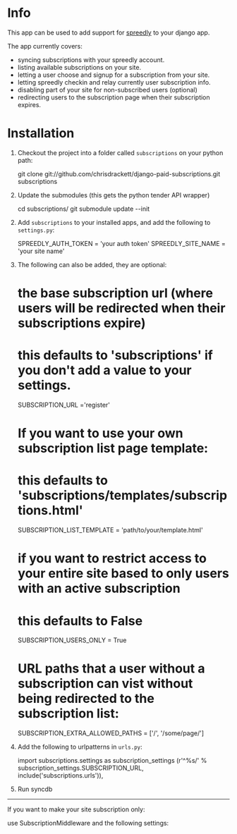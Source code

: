 Info
====

This app can be used to add support for [spreedly](https://spreedly.com/) to your django app.

The app currently covers:

* syncing subscriptions with your spreedly account.
* listing available subscriptions on your site.
* letting a user choose and signup for a subscription from your site.
* letting spreedly checkin and relay currently user subscription info.
* disabling part of your site for non-subscribed users (optional)
* redirecting users to the subscription page when their subscription expires.

Installation
============

1. Checkout the project into a folder called `subscriptions` on your python path:

	git clone git://github.com/chrisdrackett/django-paid-subscriptions.git subscriptions

2. Update the submodules (this gets the python tender API wrapper)

	cd subscriptions/
	git submodule update --init

2) Add `subscriptions` to your installed apps, and add the following to `settings.py`:

	SPREEDLY_AUTH_TOKEN = 'your auth token'
	SPREEDLY_SITE_NAME = 'your site name'

3) The following can also be added, they are optional:

	# the base subscription url (where users will be redirected when their subscriptions expire)
	# this defaults to 'subscriptions' if you don't add a value to your settings.
	SUBSCRIPTION_URL ='register'

	# If you want to use your own subscription list page template:
	# this defaults to 'subscriptions/templates/subscriptions.html'
	SUBSCRIPTION_LIST_TEMPLATE = 'path/to/your/template.html'

	# if you want to restrict access to your entire site based to only users with an active subscription
	# this defaults to False
	SUBSCRIPTION_USERS_ONLY = True
	
	# URL paths that a user without a subscription can vist without being redirected to the subscription list:
	SUBSCRIPTION_EXTRA_ALLOWED_PATHS = ['/', '/some/page/']

3) Add the following to urlpatterns in `urls.py`:

	import subscriptions.settings as subscription_settings
	(r'^%s/' % subscription_settings.SUBSCRIPTION_URL, include('subscriptions.urls')),

4) Run syncdb

----

If you want to make your site subscription only:

use SubscriptionMiddleware and the following settings:


